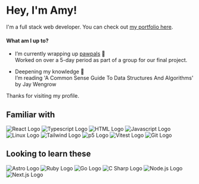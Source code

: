 # Hey, I'm Amy!

I'm a full stack web developer. You can check out [my portfolio here](https://achoo-o.github.io/).  

#### What am I up to?

- I’m currently wrapping up [pawpals](https://pawpals.pushed.nz/) 🐾  
  Worked on over a 5-day period as part of a group for our final project.
  
- Deepening my knowledge 🌱  
  I’m reading 'A Common Sense Guide To Data Structures And Algorithms' by Jay Wengrow

Thanks for visiting my profile.

## Familiar with
![React Logo](https://skillicons.dev/icons?i=react "React")
![Typescript Logo](https://skillicons.dev/icons?i=ts "Typescript")
![HTML Logo](https://skillicons.dev/icons?i=html "HTML")
![Javascript Logo](https://skillicons.dev/icons?i=js "Javascript")
![Linux Logo](https://skillicons.dev/icons?i=linux "Linux")
![Tailwind Logo](https://skillicons.dev/icons?i=tailwind "Tailwind")
![p5 Logo](https://skillicons.dev/icons?i=p5js "p5")
![Vitest Logo](https://skillicons.dev/icons?i=vitest "Vitest")
![Git Logo](https://skillicons.dev/icons?i=git "Git")

## Looking to learn these
![Astro Logo](https://skillicons.dev/icons?i=astro "Astro")
![Ruby Logo](https://skillicons.dev/icons?i=ruby "Ruby")
![Go Logo](https://skillicons.dev/icons?i=go "Go")
![C Sharp Logo](https://skillicons.dev/icons?i=cs "C#")
![Node.js Logo](https://skillicons.dev/icons?i=nodejs "Node.js")
![Next.js Logo](https://skillicons.dev/icons?i=nextjs "Next.js")
